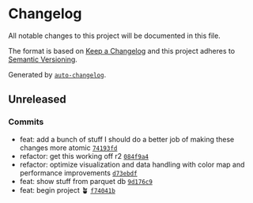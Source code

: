 # Changelog

All notable changes to this project will be documented in this file.

The format is based on [Keep a Changelog](https://keepachangelog.com/en/1.0.0/)
and this project adheres to [Semantic Versioning](https://semver.org/spec/v2.0.0.html).

Generated by [`auto-changelog`](https://github.com/CookPete/auto-changelog).

## Unreleased

### Commits

- feat: add a bunch of stuff I should do a better job of making these changes more atomic [`74193fd`](https://github.com/ejfox/paramilitary-leaks-frontend/commit/74193fd9ec9a0e0aa9e17d0422aecee265c3f8bf)
- refactor: get this working off r2 [`084f9a4`](https://github.com/ejfox/paramilitary-leaks-frontend/commit/084f9a48f6ac95fa2efc8fa0ccce0a5ef86f7644)
- refactor: optimize visualization and data handling with color map and performance improvements [`d73ebdf`](https://github.com/ejfox/paramilitary-leaks-frontend/commit/d73ebdfda53605a7cd015616e004d4b27f5377b0)
- feat: show stuff from parquet db [`9d176c9`](https://github.com/ejfox/paramilitary-leaks-frontend/commit/9d176c9e58c4ed002e82411a614d44f1d04f516d)
- feat: begin project 🪴 [`f74041b`](https://github.com/ejfox/paramilitary-leaks-frontend/commit/f74041b940d3f7dba32209d6778a3dc03fca9bf9)
